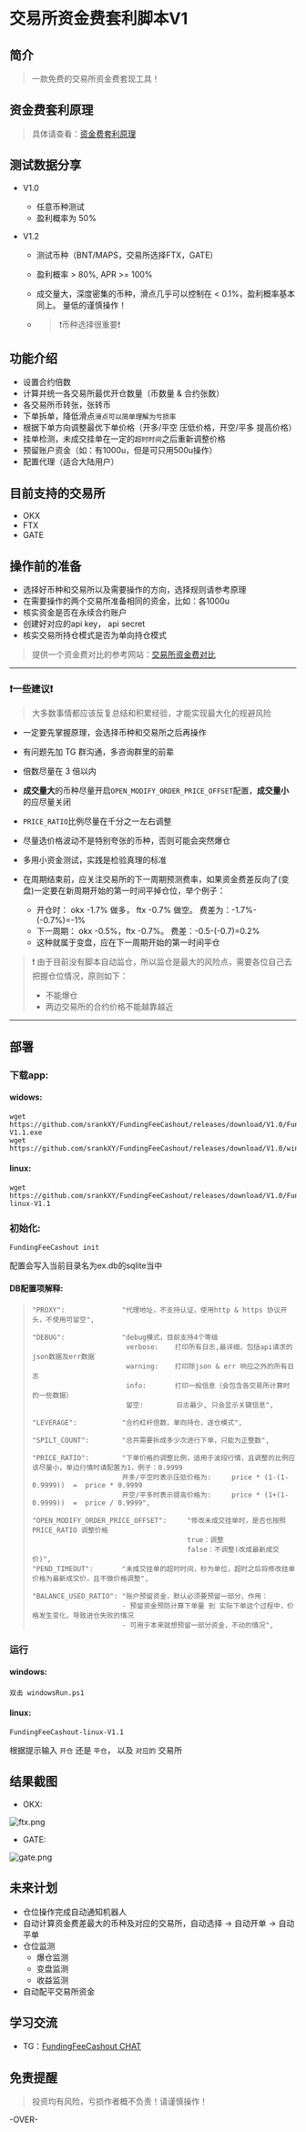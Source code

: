 # 交易所资金费套利脚本V1



## 简介



> 一款免费的交易所资金费套现工具！



## 资金费套利原理



> 具体请查看：[资金费套利原理](https://github.com/srankXY/FundingFeeCashout/blob/master/%E8%B5%84%E9%87%91%E8%B4%B9%E5%A5%97%E5%88%A9%E5%8E%9F%E7%90%86.md)



## 测试数据分享



- V1.0 

  - 任意币种测试
  - 盈利概率为 50%

- V1.2 

  - 测试币种（BNT/MAPS，交易所选择FTX，GATE）

  - 盈利概率 > 80%, APR >= 100%

  - 成交量大，深度密集的币种，滑点几乎可以控制在 < 0.1%，盈利概率基本同上。 量低的谨慎操作！

  - > ❗️币种选择很重要❗️




## 功能介绍



- 设置合约倍数
- 计算并统一各交易所最优开仓数量（币数量 & 合约张数）
- 各交易所币转张，张转币
- 下单拆单，降低滑点`滑点可以简单理解为亏损率`
- 根据下单方向调整最优下单价格（开多/平空 压低价格，开空/平多 提高价格）
- 挂单检测，未成交挂单在一定的`超时时间`之后重新调整价格
- 预留账户资金（如：有1000u，但是可只用500u操作）
- 配置代理（适合大陆用户）



## 目前支持的交易所



- OKX
- FTX
- GATE



## 操作前的准备



- 选择好币种和交易所以及需要操作的方向，选择规则请参考原理
- 在需要操作的两个交易所准备相同的资金，比如：各1000u
- 核实资金是否在永续合约账户
- 创建好对应的api key， api secret
- 核实交易所持仓模式是否为单向持仓模式

> 提供一个资金费对比的参考网站：[交易所资金费对比](https://www.coinglass.com/zh/FundingRate)



------



### ❗️一些建议❗️

> 大多数事情都应该反复总结和积累经验，才能实现最大化的规避风险



- 一定要先掌握原理，会选择币种和交易所之后再操作

- 有问题先加 TG 群沟通，多咨询群里的前辈

- 倍数尽量在 3 倍以内

- **成交量大**的币种尽量开启`OPEN_MODIFY_ORDER_PRICE_OFFSET`配置，**成交量小**的应尽量关闭

- `PRICE_RATIO`比例尽量在千分之一左右调整

- 尽量选价格波动不是特别夸张的币种，否则可能会突然爆仓

- 多用小资金测试，实践是检验真理的标准

- 在周期结束前，应关注交易所的下一周期预测费率，如果资金费差反向了(变盘)一定要在新周期开始的第一时间平掉仓位，举个例子：

  - 开仓时： okx -1.7% 做多， ftx -0.7% 做空。 费差为：-1.7%-(-0.7%)=-1%
  - 下一周期： okx -0.5%，ftx -0.7%。 费差：-0.5-(-0.7)=0.2%
  - 这种就属于变盘，应在下一周期开始的第一时间平仓

  

> ❗️ 由于目前没有脚本自动监仓，所以监仓是最大的风险点，需要各位自己去把握仓位情况，原则如下：
>
> - 不能爆仓
> - 两边交易所的合约价格不能越靠越近

------



## 部署

### 下载app:

#### widows:

```shell
wget https://github.com/srankXY/FundingFeeCashout/releases/download/V1.0/FundingFeeCashout-V1.1.exe
wget https://github.com/srankXY/FundingFeeCashout/releases/download/V1.0/windowsRun.ps1
```

#### linux:

```shell
wget https://github.com/srankXY/FundingFeeCashout/releases/download/V1.0/FundingFeeCashout-linux-V1.1
```



### 初始化:

```shell
FundingFeeCashout init
```

配置会写入当前目录名为ex.db的sqlite当中

#### DB配置项解释:

> ```
> "PROXY":              "代理地址，不支持认证，使用http & https 协议开头，不使用可留空",
> 
> "DEBUG":              "debug模式，目前支持4个等级
>                        verbose:    打印所有日志,最详细，包括api请求的json数据及err数据
>                        warning:    打印除json & err 响应之外的所有日志
>                        info:       打印一般信息（会包含各交易所计算时的一些数据）
>                        留空:        日志最少, 只会显示关键信息",
> 
> "LEVERAGE":           "合约杠杆倍数，单向持仓，逐仓模式",
> 
> "SPILT_COUNT":        "总共需要拆成多少次进行下单，只能为正整数",
> 
> "PRICE_RATIO":        "下单价格的调整比例，适用于波段行情，且调整的比例应该尽量小，单边行情时请配置为1，例子：0.9999
>                       开多/平空时表示压低价格为:     price * (1-(1-0.9999))  =  price * 0.9999
>                       开空/平多时表示提高价格为:     price * (1+(1-0.9999))  =  price / 0.9999",
> 
> "OPEN_MODIFY_ORDER_PRICE_OFFSET":     "修改未成交挂单时，是否也按照 PRICE_RATIO 调整价格
>                                       true：调整
>                                       false：不调整(改成最新成交价)",
> "PEND_TIMEOUT":       "未成交挂单的超时时间，秒为单位，超时之后将修改挂单价格为最新成交价，且不做价格调整",
> 
> "BALANCE_USED_RATIO": "账户预留资金，默认必须要预留一部分，作用：
>                       - 预留资金预防计算下单量 到 实际下单这个过程中，价格发生变化，导致进仓失败的情况
>                       - 可用于本来就想预留一部分资金，不动的情况",
> ```

### 运行

#### windows:

```shell
双击 windowsRun.ps1 
```

#### linux:

```shell
FundingFeeCashout-linux-V1.1
```



根据提示输入 `开仓` 还是 `平仓`， 以及 `对应的` 交易所



## 结果截图



- OKX:

![ftx.png](https://raw.githubusercontent.com/srankXY/FundingFeeCashout/master/ftx.png)

- GATE:

![gate.png](https://raw.githubusercontent.com/srankXY/FundingFeeCashout/master/gate.png)



## 未来计划



- 仓位操作完成自动通知机器人
- 自动计算资金费差最大的币种及对应的交易所，自动选择 -> 自动开单 -> 自动平单
- 仓位监测
  - 爆仓监测
  - 变盘监测
  - 收益监测
- 自动配平交易所资金



## 学习交流



- TG：[FundingFeeCashout CHAT](https://t.me/+rMPBL3WAMWY4M2E9)



## 免责提醒



> 投资均有风险，亏损作者概不负责！请谨慎操作！



-OVER-





